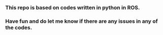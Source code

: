 ### This repo is based on codes written in python in ROS.

### Have fun and do let me know if there are any issues in any of the codes.
